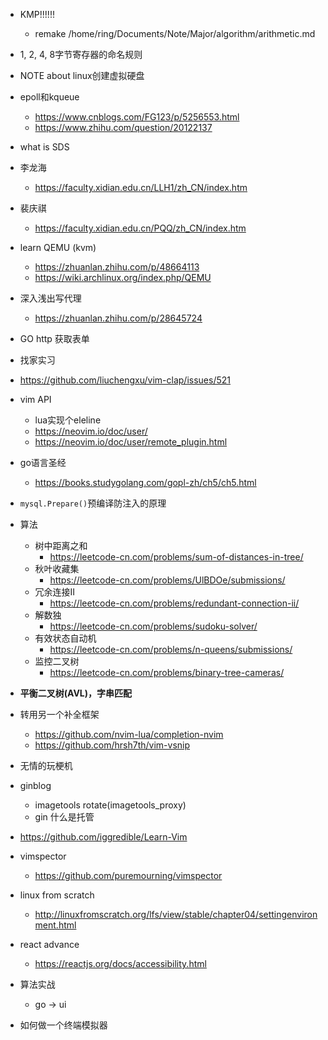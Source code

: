 - KMP!!!!!!
    * remake /home/ring/Documents/Note/Major/algorithm/arithmetic.md
- 1, 2, 4, 8字节寄存器的命名规则
- NOTE about linux创建虚拟硬盘
- epoll和kqueue
    * https://www.cnblogs.com/FG123/p/5256553.html
    * https://www.zhihu.com/question/20122137
- what is SDS
- 李龙海
    * https://faculty.xidian.edu.cn/LLH1/zh_CN/index.htm
- 裴庆祺
    * https://faculty.xidian.edu.cn/PQQ/zh_CN/index.htm



- learn QEMU (kvm)
    * https://zhuanlan.zhihu.com/p/48664113
    * https://wiki.archlinux.org/index.php/QEMU
- 深入浅出写代理
    * https://zhuanlan.zhihu.com/p/28645724
- GO http 获取表单
- 找家实习
- https://github.com/liuchengxu/vim-clap/issues/521
- vim API
    * lua实现个eleline
    * https://neovim.io/doc/user/
    * https://neovim.io/doc/user/remote_plugin.html
- go语言圣经
    * https://books.studygolang.com/gopl-zh/ch5/ch5.html
- `mysql.Prepare()`预编译防注入的原理
- 算法
    * 树中距离之和
        + https://leetcode-cn.com/problems/sum-of-distances-in-tree/
    * 秋叶收藏集
        * https://leetcode-cn.com/problems/UlBDOe/submissions/
    * 冗余连接II
        + https://leetcode-cn.com/problems/redundant-connection-ii/
    * 解数独
        + https://leetcode-cn.com/problems/sudoku-solver/
    * 有效状态自动机
        + https://leetcode-cn.com/problems/n-queens/submissions/
    * 监控二叉树
        + https://leetcode-cn.com/problems/binary-tree-cameras/
- **平衡二叉树(AVL)，字串匹配**
- 转用另一个补全框架
    * https://github.com/nvim-lua/completion-nvim
    * https://github.com/hrsh7th/vim-vsnip
- 无情的玩梗机
- ginblog
    * imagetools rotate(imagetools\_proxy)
    * gin 什么是托管
- https://github.com/iggredible/Learn-Vim
- vimspector
    * https://github.com/puremourning/vimspector
- linux from scratch
    * http://linuxfromscratch.org/lfs/view/stable/chapter04/settingenvironment.html
- react advance
    * https://reactjs.org/docs/accessibility.html
- 算法实战
    * go -> ui
- 如何做一个终端模拟器
